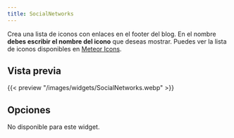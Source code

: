 ```yaml
---
title: SocialNetworks
---
```


Crea una lista de iconos con enlaces en el footer del blog. En el nombre **debes escribir el nombre del icono** que deseas mostrar. Puedes ver la lista de iconos disponibles en [Meteor Icons](https://meteoricons.com/).

## Vista previa

{{< preview "/images/widgets/SocialNetworks.webp" >}}


## Opciones

No disponible para este widget.
